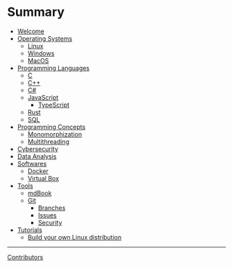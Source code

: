 # Summary
- [Welcome](./index.md)
- [Operating Systems]()
    - [Linux]()
    - [Windows]()
    - [MacOS]()
- [Programming Languages](./programming_languages/programming_languages.md)
	- [C](./programming_languages/c.md)
	- [C++](./programming_languages/c++.md)
	- [C#](./programming_languages/cs.md)
	- [JavaScript](./programming_languages/javascript/javascript.md)
		- [TypeScript](./programming_languages/javascript/typescript.md)
	- [Rust](./programming_languages/rust.md)
    - [SQL]()
- [Programming Concepts](./programming_concepts/programming_concepts.md)
	- [Monomorphization](./programming_concepts/monomorphization.md)
	- [Multithreading](./programming_concepts/multithreading.md)
- [Cybersecurity](./cybersecurity/cybersecurity.md)
- [Data Analysis]()
- [Softwares](./softwares/softwares.md)
	- [Docker](./softwares/docker.md)
    - [Virtual Box]()
- [Tools](./tools/tools.md)
	- [mdBook](./tools/mdBook.md)
    - [Git](./tools/git/git.md)
        - [Branches]()
        - [Issues](./tools/git/issues.md)
        - [Security]()
- [Tutorials](./tutorials/tutorials.md)
    - [Build your own Linux distribution](./tutorials/linux-distribution.md)
-----------
[Contributors](misc/contributors.md)